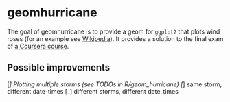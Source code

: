 # geomhurricane

The goal of geomhurricane is to provide a geom for `ggplot2` that plots wind
roses (for an example see [Wikipedia][wiki]). It provides a solution to the
final exam of [a Coursera course][coursera].

[wiki]: https://en.wikipedia.org/wiki/Wind_rose
[coursera]: https://www.coursera.org/learn/r-data-visualization

## Possible improvements

[_] Plotting multiple storms (see TODOs in R/geom_hurricane)
    [_] same storm, different date-times
    [_] different storms, different date_times
